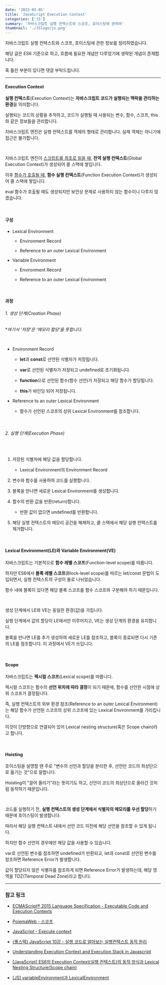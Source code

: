 ```yaml
---
date: '2023-03-05'
title: 'JavaScript Execution Context'
categories: ['JS']
summary: '자바스크립트 실행 컨텍스트와 스코프, 호이스팅에 관하여'
thumbnail: './JSlogo/js.png'
---
```


자바스크립트 실행 컨텍스트와 스코프, 호이스팅에 관한 정보를 정리하였습니다.

해당 글은 ES6 기준으로 하고, 흐름에 필요한 개념만 다루었기에 생략된 개념이 존재합니다.

혹 틀린 부분이 있다면 댓글 부탁드립니다.

---

#### Execution Context

**실행 컨텍스트**(Execution Context)는 **자바스크립트 코드가 실행되는 맥락을 관리하는 환경**을 의미합니다.

실행되는 코드의 상황을 추적하고, 코드가 실행될 때 사용되는 변수, 함수, 스코프, this와 같은 정보들을 관리합니다.

자바스크립트 엔진은 실행 컨텍스트를 객체의 형태로 관리합니다. 실제 객체는 아니기에 접근은 불가합니다.

<br>

자바스크립트 엔진이 <u>스크립트를 최초로 읽을 때,</u> **전역 실행 컨텍스트**(Global Execution Context)가 생성되어 콜 스택에 쌓입니다.

이후 <u>함수가 호출될 때,</u> **함수 실행 컨텍스트**(Function Execution Context)가 생성되어 콜 스택에 쌓입니다.

eval 함수가 호출될 때도 생성되지만 보안상 문제로 사용하지 않는 함수이니 다루지 않겠습니다.

<br>

#### 구성

- Lexical Environment

  - Environment Record

  - Reference to an outer Lexical Environment

- Variable Environment

  - Environment Record

  - Reference to an outer Lexical Environment

  <br>

#### 과정

###### 1. 생성 단계(Creation Phase)

\*_여기서 '저장'은 '메모리 할당'을 뜻합니다._

<br>

- Environment Record

  - **let**과 **const**로 선언된 식별자가 저장됩니다.

  - **var**로 선언된 식별자가 저장되고 undefined로 초기화됩니다.

  - **function**으로 선언된 함수(함수 선언)가 저장되고 해당 함수가 할당됩니다.

  - **this**가 바인딩 되어 저장됩니다.

- Reference to an outer Lexical Environment

  - 함수가 선언된 스코프의 상위 Lexical Environment를 참조합니다.

<br>

###### 2. 실행 단계(Execution Phase)

<br>

1. 저장된 식별자에 해당 값을 할당합니다.

   - Lexical Environment의 Environment Record

2. 변수와 함수를 사용하여 코드를 실행합니다.

3. 블록을 만나면 새로운 Lexical Environment를 생성합니다.

4. 함수의 반환 값을 반환(return)합니다.

   - 반환 값이 없으면 undefined를 반환합니다.

5. 해당 실행 컨텍스트의 메모리 공간을 해제하고, 콜 스택에서 해당 실행 컨텍스트를 제거합니다.

<br>

#### Lexical Environment(LE)와 Variable Environment(VE)

자바스크립트는 기본적으로 **함수 레벨 스코프**(Function-level scope)를 따릅니다.

하지만 ES6에서 **블록 레벨 스코프**(Block-level scope)를 따르는 let/const 문법이 도입되면서, 실행 컨텍스트의 구성이 둘로 나뉘었습니다.

함수 내에 블록이 있다면 해당 블록 스코프를 함수 스코프와 구분해야 하기 때문입니다.

<br>

생성 단계에서 LE와 VE는 동일한 환경(값)을 가집니다.

실행 단계에서 값의 할당이 LE에서만 이루어지고, VE는 생성 단계의 환경을 유지합니다.

블록을 만나면 LE를 추가 생성하여 새로운 LE를 참조하고, 블록이 종료되면 다시 기존의 LE를 참조합니다. 이 과정에서 VE가 쓰입니다.

<br>

#### Scope

자바스크립트는 **렉시컬 스코프**(Lexical scope)를 따릅니다.

렉시컬 스코프는 함수의 **선언 위치에 따라 결정**이 되기 때문에, 함수를 선언한 시점에 상위 스코프가 결정됩니다.

즉, 실행 컨텍스트의 외부 환경 참조(Reference to an outer Lexical Environment)는 해당 함수가 선언된 스코프의 상위 스코프에 있는 Lexical Environment를 가리킵니다.

이것이 단방향으로 연결되어 있어 Lexical nesting structure(혹은 Scope chain)라고 합니다.

<br>

#### Hoisting

호이스팅을 설명할 땐 주로 "변수의 선언과 할당을 분리한 후, 선언만 코드의 최상단으로 옮기는 것"으로 말합니다.

Hoisting이 "끌어 올리기"라는 뜻이기도 하고, 선언이 코드의 최상단으로 올라간 것처럼 동작하기 때문입니다.

<br>

코드를 실행하기 전, **실행 컨텍스트의 생성 단계에서 식별자의 메모리를 우선 할당**하기 때문에 호이스팅이 발생합니다.

따라서 해당 실행 컨텍스트 내에서 선언 코드 이전에 해당 선언을 참조할 수 있게 됩니다.

하지만 함수 선언의 경우에만 해당 값을 사용할 수 있습니다.

var로 선언된 변수를 참조하면 undefined가 반환되고, let과 const로 선언된 변수를 참조하면 Reference Error가 발생합니다.

값이 할당되지 않은 식별자를 참조하게 되면 Reference Error가 발생하는데, 해당 영역을 TDZ(Temporal Dead Zone)라고 합니다.

---

### 참고 링크

- [ECMAScript® 2015 Language Specification - Executable Code and Execution Contexts](https://262.ecma-international.org/6.0/#sec-executable-code-and-execution-contexts)

- [PoiemaWeb - 스코프](https://poiemaweb.com/js-scope)

- [JavaScript - Execute context](https://www.youtube.com/watch?v=QtOF0uMBy7k&ab_channel=%EC%83%9D%ED%99%9C%EC%BD%94%EB%94%A9)

- [{풀스택} JavaScript 10강 - 실행 코드로 알아보는 실행컨텍스트 동작 원리](https://www.youtube.com/watch?v=pfQfEwnJHRs&ab_channel=%40%EC%8B%9C%EC%BD%94-%EC%8B%9C%EB%8B%88%EC%96%B4%EC%BD%94%EB%94%A9)

- [Understanding Execution Context and Execution Stack in Javascript](https://blog.bitsrc.io/understanding-execution-context-and-execution-stack-in-javascript-1c9ea8642dd0)

- [[JavaScript] ES6의 Execution Context(실행 컨텍스트)의 동작 방식과 Lexical Nesting Structure(Scope chain)](https://m.blog.naver.com/dlaxodud2388/222655214381)

- [[JS] variableEnvironment과 LexicalEnvironment](https://velog.io/@roum02/JS-variableEnvironment)
